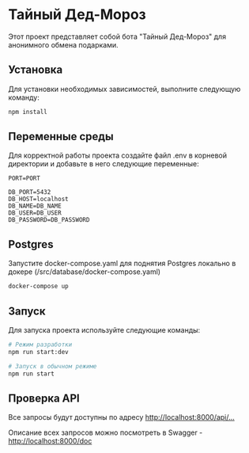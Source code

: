 # Тайный Дед-Мороз

Этот проект представляет собой бота "Тайный Дед-Мороз" для анонимного обмена подарками.

## Установка

Для установки необходимых зависимостей, выполните следующую команду:

```bash
npm install
```

## Переменные среды

Для корректной работы проекта создайте файл .env в корневой директории и добавьте в него следующие переменные:

```dotenv
PORT=PORT

DB_PORT=5432
DB_HOST=localhost
DB_NAME=DB_NAME
DB_USER=DB_USER
DB_PASSWORD=DB_PASSWORD

```

## Postgres

Запустите docker-compose.yaml для поднятия Postgres локально в докере (/src/database/docker-compose.yaml)

```bash
docker-compose up
```

## Запуск

Для запуска проекта используйте следующие команды:

```bash
# Режим разработки
npm run start:dev

# Запуск в обычном режиме
npm run start
```

## Проверка API

Все запросы будут доступны по адресу [http://localhost:8000/api/...](http://localhost:8000/api)

Описание всех запросов можно посмотреть в Swagger - [http://localhost:8000/doc](http://localhost:8000/doc)





